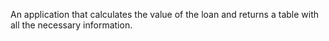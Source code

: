 An application that calculates the value of the loan and returns a table with all the necessary information.
